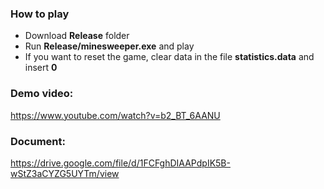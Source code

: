 ### How to play

- Download **Release** folder
- Run **Release/minesweeper.exe** and play
- If you want to reset the game, clear data in the file **statistics.data** and insert **0**

### Demo video:
https://www.youtube.com/watch?v=b2_BT_6AANU

### Document:
https://drive.google.com/file/d/1FCFghDIAAPdpIK5B-wStZ3aCYZG5UYTm/view

